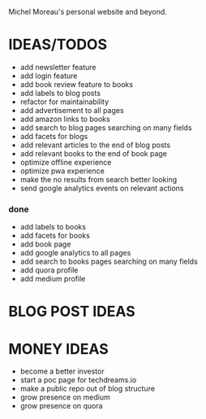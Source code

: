 Michel Moreau's personal website and beyond.

# IDEAS/TODOS  
- add newsletter feature 
- add login feature
- add book review feature to books  
- add labels to blog posts  
- refactor for maintainability  
- add advertisement to all pages   
- add amazon links to books    
- add search to blog pages searching on many fields
- add facets for blogs
- add relevant articles to the end of blog posts  
- add relevant books to the end of book page  
- optimize offline experience  
- optimize pwa experience  
- make the no results from search better looking
- send google analytics events on relevant actions

### done
- add labels to books  
- add facets for books
- add book page  
- add google analytics to all pages  
- add search to books pages searching on many fields
- add quora profile  
- add medium profile  


# BLOG POST IDEAS

# MONEY IDEAS
- become a better investor
- start a poc page for techdreams.io
- make a public repo out of blog structure
- grow presence on medium
- grow presence on quora
